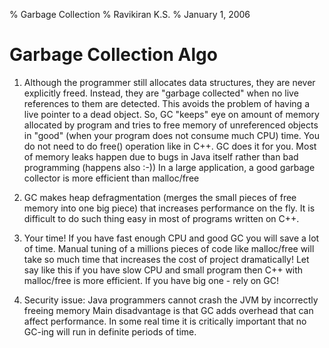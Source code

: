 % Garbage Collection
% Ravikiran K.S.
% January 1, 2006

# Garbage Collection Algo
1. Although the programmer still allocates data structures, they are never
explicitly freed. Instead, they are "garbage collected" when no live references
to them are detected. This avoids the problem of having a live pointer to a
dead object. So, GC "keeps" eye on amount of memory allocated by program and
tries to free memory of unreferenced objects in "good" (when your program does
not consume much CPU) time. You do not need to do free() operation like in C++.
GC does it for you. Most of memory leaks happen due to bugs in Java itself
rather than bad programming (happens also :-)) In a large application, a good
garbage collector is more efficient than malloc/free

2. GC makes heap defragmentation (merges the small pieces of free memory into
one big piece) that increases performance on the fly. It is difficult to do
such thing easy in most of programs written on C++.

3. Your time! If you have fast enough CPU and good GC you will save a lot of
time. Manual tuning of a millions pieces of code like malloc/free will take so
much time that increases the cost of project dramatically! Let say like this
if you have slow CPU and small program then C++ with malloc/free is more
efficient. If you have big one - rely on GC!

4. Security issue: Java programmers cannot crash the JVM by incorrectly freeing
memory Main disadvantage is that GC adds overhead that can affect performance.
In some real time it is critically important that no GC-ing will run in
definite periods of time.
